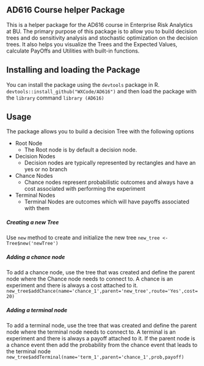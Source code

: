 ## AD616 Course helper Package
This is a helper package for the AD616 course in Enterprise Risk Analytics at BU. 
The primary purpose of this package is to allow you to build decision trees and do sensitivity analysis and stochastic optimization on the decision trees. It also helps you visualize the Trees and the Expected Values, calculate PayOffs and Utilities with built-in functions.

## Installing and loading the Package
You can install the package using the `devtools` package in R. 
`devtools::install_github("WXCode/AD616")`
and then load the package with the `library` command
`library (AD616)`

## Usage
The package allows you to build a decision Tree with the following options
- Root Node
    - The Root node is by default a decision node.
- Decision Nodes
    - Decision nodes are typically represented by rectangles and have an yes or no branch
- Chance Nodes
    - Chance nodes represent probabilistic outcomes and always have a cost associated with performing the experiment
- Terminal Nodes
    - Terminal Nodes are outcomes which will have payoffs associated with them

##### Creating a new Tree
Use `new` method to create and initialize the new tree
    `new_tree <- Tree$new('newTree')`
##### Adding a chance node
To add a chance node, use the tree that was created and define the parent node where the Chance node needs to connect to. A chance is an experiment and there is always a cost attached to it. 
    `new_tree$addChance(name='chance_1',parent='new_tree',route='Yes',cost=20)`
##### Adding a terminal node
To add a terminal node, use the tree that was created and define the parent node where the terminal node needs to connect to. A terminal is an experiment and there is always a payoff attached to it. If the parent node is a chance event then add the probability from the chance event that leads to the terminal node
    `new_tree$addTerminal(name='term_1',parent='chance_1',prob,payoff)`



